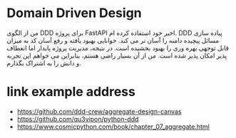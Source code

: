 # Domain Driven Design
من از الگوی DDD برای پروژه FastAPI اخیر خود استفاده کرده ام. DDD پیاده سازی مسائل پیچیده دامنه را آسان تر می کند. خوانایی بهبود یافته و رفع آسان کد به میزان قابل توجهی بهره وری را بهبود بخشیده است. در نتیجه، مدیریت پروژه پایدار اما انعطاف پذیر امکان پذیر شده است. من از آن بسیار راضی هستم، بنابراین می خواهم این تجربه و دانش را به اشتراک بگذارم.
# link example address
* https://github.com/ddd-crew/aggregate-design-canvas
* https://github.com/qu3vipon/python-ddd
* https://www.cosmicpython.com/book/chapter_07_aggregate.html